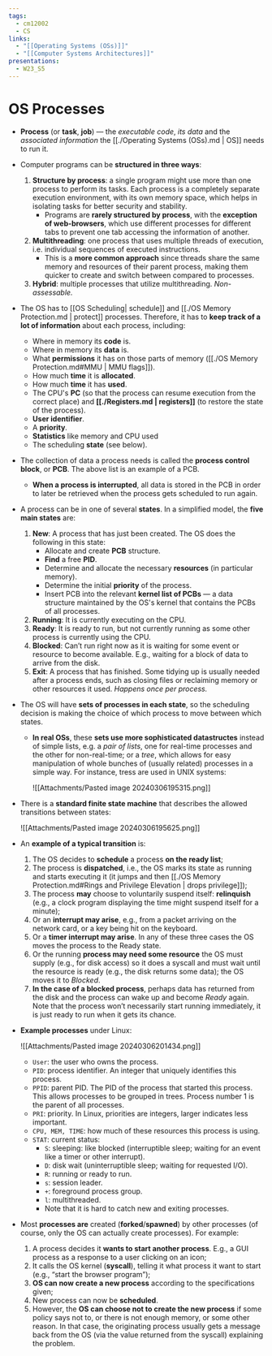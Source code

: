 ```yaml
---
tags:
  - cm12002
  - CS
links:
  - "[[Operating Systems (OSs)]]"
  - "[[Computer Systems Architectures]]"
presentations:
  - W23_S5
---
```

# OS Processes
- **Process** (or **task**, **job**) — the *executable code*, *its data* and the *associated information* the [[./Operating Systems (OSs).md | OS]] needs to run it.

- Computer programs can be **structured in three ways**:
    1. **Structure by process**: a single program might use more than one process to perform its tasks. Each process is a completely separate execution environment, with its own memory space, which helps in isolating tasks for better security and stability. 
        - Programs are **rarely structured by process**, with the **exception of web-browsers**, which use different processes for different tabs to prevent one tab accessing the information of another.
    2. **Multithreading**: one process that uses multiple threads of execution, i.e. individual sequences of executed instructions.
        - This is a **more common approach** since threads share the same memory and resources of their parent process, making them quicker to create and switch between compared to processes. 
    3. **Hybrid**: multiple processes that utilize multithreading. *Non-assessable.*

- The OS has to [[OS Scheduling| schedule]] and [[./OS Memory Protection.md | protect]] processes. Therefore, it has to **keep track of a lot of information** about each process, including:
    - Where in memory its **code** is.
    - Where in memory its **data** is.
    - What **permissions** it has on those parts of memory ([[./OS Memory Protection.md#MMU | MMU flags]]).
    - How much **time** it is **allocated**.
    - How much **time** it has **used**.
    - The CPU's **PC** (so that the process can resume execution from the correct place) and **[[./Registers.md | registers]]** (to restore the state of the process).
    - **User identifier**.
    - A **priority**.
    - **Statistics** like memory and CPU used
    - The scheduling **state** (see below).

- The collection of data a process needs is called the **process control block**, or **PCB**. The above list is an example of a PCB.
    - **When a process is interrupted**, all data is stored in the PCB in order to later be retrieved when the process gets scheduled to run again.

- A process can be in one of several **states**. In a simplified model, the **five main states** are:
    1. **New**: A process that has just been created. The OS does the following in this state:
        - Allocate and create **PCB** structure.
        - **Find** a free **PID**.
        - Determine and allocate the necessary **resources** (in particular memory).
        - Determine the initial **priority** of the process.
        - Insert PCB into the relevant **kernel list of PCBs** — a data structure maintained by the OS's kernel that contains the PCBs of all processes.
    2. **Running**: It is currently executing on the CPU.
    3. **Ready**: It is ready to run, but not currently running as some other process is currently using the CPU.
    4. **Blocked**: Can’t run right now as it is waiting for some event or resource to become available. E.g., waiting for a block of data to arrive from the disk.
    5. **Exit**: A process that has finished. Some tidying up is usually needed after a process ends, such as closing files or reclaiming memory or other resources it used. *Happens once per process.*

- The OS will have **sets of processes in each state**, so the scheduling decision is making the choice of which process to move between which states.
    - **In real OSs**, these **sets use more sophisticated datastructes** instead of simple lists, e.g. a *pair of lists*, one for real-time processes and the other for non-real-time; or a *tree*, which allows for easy manipulation of whole bunches of (usually related) processes in a simple way. For instance, tress are used in UNIX systems:

        ![[Attachments/Pasted image 20240306195315.png]]

- There is a **standard finite state machine** that describes the allowed transitions between states:

    ![[Attachments/Pasted image 20240306195625.png]]

- An **example of a typical transition** is:
    1. The OS decides to **schedule** a process **on the ready list**;
    2. The process is **dispatched**, i.e., the OS marks its state as running and starts executing it (it jumps and then [[./OS Memory Protection.md#Rings and Privilege Elevation | drops privilege]]);
    3. The process **may** choose to voluntarily suspend itself: **relinquish** (e.g., a clock program displaying the time might suspend itself for a minute);
    4. Or an **interrupt may arise**, e.g., from a packet arriving on the network card, or a key being hit on the keyboard.
    5. Or a **timer interrupt may arise**. In any of these three cases the OS moves the process to the Ready state.
    6. Or the running **process may need some resource** the OS must supply (e.g., for disk access) so it does a syscall and must wait until the resource is ready (e.g., the disk returns some data); the OS moves it to *Blocked*.
    7. **In the case of a blocked process**, perhaps data has returned from the disk and the process can wake up and become *Ready* again. Note that the process won’t necessarily start running immediately, it is just ready to run when it gets its chance.

- **Example processes** under Linux:

    ![[Attachments/Pasted image 20240306201434.png]]

    - `User`: the user who owns the process.
    - `PID`: process identifier. An integer that uniquely identifies this process.
    - `PPID`: parent PID. The PID of the process that started this process. This allows processes to be grouped in trees. Process number 1 is the parent of all processes.
    - `PRI`: priority. In Linux, priorities are integers, larger indicates less important.
    - `CPU, MEM, TIME`: how much of these resources this process is using.
    - `STAT`: current status:
        - `S`: sleeping: like blocked (interruptible sleep; waiting for an event like a timer or other interrupt).
        - `D`: disk wait (uninterruptible sleep; waiting for requested I/O).
        - `R`: running or ready to run.
        - `s`: session leader.
        - `+`: foreground process group.
        - `l`: multithreaded.
        - Note that it is hard to catch new and exiting processes.

- Most **processes are** created (**forked**/**spawned**) by other processes (of course, only the OS can actually create processes). For example:
    1. A process decides it **wants to start another process**. E.g., a GUI process as a response to a user clicking on an icon;
    2. It calls the OS kernel (**syscall**), telling it what process it want to start (e.g., “start the browser program”);
    3. **OS can now create a new process** according to the specifications given;
    4. New process can now be **scheduled**.
    5. However, the **OS can choose not to create the new process** if some policy says not to, or there is not enough memory, or some other reason. In that case, the originating process usually gets a message back from the OS (via the value returned from the syscall) explaining the problem.
